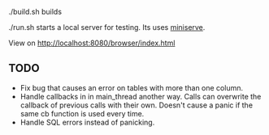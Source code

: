 
./build.sh builds

./run.sh starts a local server for testing. Its uses [miniserve](https://crates.io/crates/miniserve).

View on [http://localhost:8080/browser/index.html](http://localhost:8080/browser/index.html)

## TODO
- Fix bug that causes an error on tables with more than one column.
- Handle callbacks in in main_thread another way. Calls can overwrite the callback of previous calls with their own. Doesn't cause a panic if the same cb function is used every time.
- Handle SQL errors instead of panicking.